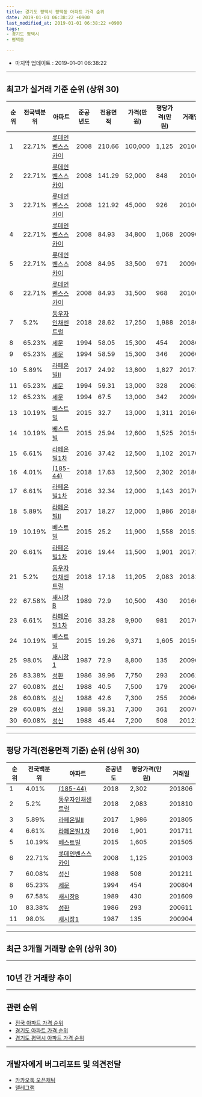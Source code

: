 ```yaml
---
title: 경기도 평택시 평택동 아파트 가격 순위
date: 2019-01-01 06:38:22 +0900
last_modified_at: 2019-01-01 06:38:22 +0900
tags:
- 경기도 평택시
- 평택동

---
```


* 마지막 업데이트 : 2019-01-01 06:38:22

---

## 최고가 실거래 기준 순위 (상위 30)


|순위|전국백분위|아파트|준공년도|전용면적|가격(만원)|평당가격(만원)|거래일|
|---|---|---|---|---|---|---|---|
|1|22.71%|[롯데인벤스스카이](https://search.naver.com/search.naver?query=%EA%B2%BD%EA%B8%B0%EB%8F%84+%ED%8F%89%ED%83%9D%EC%8B%9C+%ED%8F%89%ED%83%9D%EB%8F%99+%EB%A1%AF%EB%8D%B0%EC%9D%B8%EB%B2%A4%EC%8A%A4%EC%8A%A4%EC%B9%B4%EC%9D%B4)|2008|210.66|100,000|1,125|201003|
|2|22.71%|[롯데인벤스스카이](https://search.naver.com/search.naver?query=%EA%B2%BD%EA%B8%B0%EB%8F%84+%ED%8F%89%ED%83%9D%EC%8B%9C+%ED%8F%89%ED%83%9D%EB%8F%99+%EB%A1%AF%EB%8D%B0%EC%9D%B8%EB%B2%A4%EC%8A%A4%EC%8A%A4%EC%B9%B4%EC%9D%B4)|2008|141.29|52,000|848|201003|
|3|22.71%|[롯데인벤스스카이](https://search.naver.com/search.naver?query=%EA%B2%BD%EA%B8%B0%EB%8F%84+%ED%8F%89%ED%83%9D%EC%8B%9C+%ED%8F%89%ED%83%9D%EB%8F%99+%EB%A1%AF%EB%8D%B0%EC%9D%B8%EB%B2%A4%EC%8A%A4%EC%8A%A4%EC%B9%B4%EC%9D%B4)|2008|121.92|45,000|926|201003|
|4|22.71%|[롯데인벤스스카이](https://search.naver.com/search.naver?query=%EA%B2%BD%EA%B8%B0%EB%8F%84+%ED%8F%89%ED%83%9D%EC%8B%9C+%ED%8F%89%ED%83%9D%EB%8F%99+%EB%A1%AF%EB%8D%B0%EC%9D%B8%EB%B2%A4%EC%8A%A4%EC%8A%A4%EC%B9%B4%EC%9D%B4)|2008|84.93|34,800|1,068|200909|
|5|22.71%|[롯데인벤스스카이](https://search.naver.com/search.naver?query=%EA%B2%BD%EA%B8%B0%EB%8F%84+%ED%8F%89%ED%83%9D%EC%8B%9C+%ED%8F%89%ED%83%9D%EB%8F%99+%EB%A1%AF%EB%8D%B0%EC%9D%B8%EB%B2%A4%EC%8A%A4%EC%8A%A4%EC%B9%B4%EC%9D%B4)|2008|84.95|33,500|971|200909|
|6|22.71%|[롯데인벤스스카이](https://search.naver.com/search.naver?query=%EA%B2%BD%EA%B8%B0%EB%8F%84+%ED%8F%89%ED%83%9D%EC%8B%9C+%ED%8F%89%ED%83%9D%EB%8F%99+%EB%A1%AF%EB%8D%B0%EC%9D%B8%EB%B2%A4%EC%8A%A4%EC%8A%A4%EC%B9%B4%EC%9D%B4)|2008|84.93|31,500|968|201003|
|7|5.2%|[동우자인채센트럴](https://search.naver.com/search.naver?query=%EA%B2%BD%EA%B8%B0%EB%8F%84+%ED%8F%89%ED%83%9D%EC%8B%9C+%ED%8F%89%ED%83%9D%EB%8F%99+%EB%8F%99%EC%9A%B0%EC%9E%90%EC%9D%B8%EC%B1%84%EC%84%BC%ED%8A%B8%EB%9F%B4)|2018|28.62|17,250|1,988|201808|
|8|65.23%|[세문](https://search.naver.com/search.naver?query=%EA%B2%BD%EA%B8%B0%EB%8F%84+%ED%8F%89%ED%83%9D%EC%8B%9C+%ED%8F%89%ED%83%9D%EB%8F%99+%EC%84%B8%EB%AC%B8)|1994|58.05|15,300|454|200804|
|9|65.23%|[세문](https://search.naver.com/search.naver?query=%EA%B2%BD%EA%B8%B0%EB%8F%84+%ED%8F%89%ED%83%9D%EC%8B%9C+%ED%8F%89%ED%83%9D%EB%8F%99+%EC%84%B8%EB%AC%B8)|1994|58.59|15,300|346|200601|
|10|5.89%|[라페온빌II](https://search.naver.com/search.naver?query=%EA%B2%BD%EA%B8%B0%EB%8F%84+%ED%8F%89%ED%83%9D%EC%8B%9C+%ED%8F%89%ED%83%9D%EB%8F%99+%EB%9D%BC%ED%8E%98%EC%98%A8%EB%B9%8CII)|2017|24.92|13,800|1,827|201710|
|11|65.23%|[세문](https://search.naver.com/search.naver?query=%EA%B2%BD%EA%B8%B0%EB%8F%84+%ED%8F%89%ED%83%9D%EC%8B%9C+%ED%8F%89%ED%83%9D%EB%8F%99+%EC%84%B8%EB%AC%B8)|1994|59.31|13,000|328|200612|
|12|65.23%|[세문](https://search.naver.com/search.naver?query=%EA%B2%BD%EA%B8%B0%EB%8F%84+%ED%8F%89%ED%83%9D%EC%8B%9C+%ED%8F%89%ED%83%9D%EB%8F%99+%EC%84%B8%EB%AC%B8)|1994|67.5|13,000|342|200902|
|13|10.19%|[베스트빌](https://search.naver.com/search.naver?query=%EA%B2%BD%EA%B8%B0%EB%8F%84+%ED%8F%89%ED%83%9D%EC%8B%9C+%ED%8F%89%ED%83%9D%EB%8F%99+%EB%B2%A0%EC%8A%A4%ED%8A%B8%EB%B9%8C)|2015|32.7|13,000|1,311|201607|
|14|10.19%|[베스트빌](https://search.naver.com/search.naver?query=%EA%B2%BD%EA%B8%B0%EB%8F%84+%ED%8F%89%ED%83%9D%EC%8B%9C+%ED%8F%89%ED%83%9D%EB%8F%99+%EB%B2%A0%EC%8A%A4%ED%8A%B8%EB%B9%8C)|2015|25.94|12,600|1,525|201505|
|15|6.61%|[라페온빌1차](https://search.naver.com/search.naver?query=%EA%B2%BD%EA%B8%B0%EB%8F%84+%ED%8F%89%ED%83%9D%EC%8B%9C+%ED%8F%89%ED%83%9D%EB%8F%99+%EB%9D%BC%ED%8E%98%EC%98%A8%EB%B9%8C1%EC%B0%A8)|2016|37.42|12,500|1,102|201703|
|16|4.01%|[(185-44)](https://search.naver.com/search.naver?query=%EA%B2%BD%EA%B8%B0%EB%8F%84+%ED%8F%89%ED%83%9D%EC%8B%9C+%ED%8F%89%ED%83%9D%EB%8F%99+%28185-44%29)|2018|17.63|12,500|2,302|201806|
|17|6.61%|[라페온빌1차](https://search.naver.com/search.naver?query=%EA%B2%BD%EA%B8%B0%EB%8F%84+%ED%8F%89%ED%83%9D%EC%8B%9C+%ED%8F%89%ED%83%9D%EB%8F%99+%EB%9D%BC%ED%8E%98%EC%98%A8%EB%B9%8C1%EC%B0%A8)|2016|32.34|12,000|1,143|201704|
|18|5.89%|[라페온빌II](https://search.naver.com/search.naver?query=%EA%B2%BD%EA%B8%B0%EB%8F%84+%ED%8F%89%ED%83%9D%EC%8B%9C+%ED%8F%89%ED%83%9D%EB%8F%99+%EB%9D%BC%ED%8E%98%EC%98%A8%EB%B9%8CII)|2017|18.27|12,000|1,986|201805|
|19|10.19%|[베스트빌](https://search.naver.com/search.naver?query=%EA%B2%BD%EA%B8%B0%EB%8F%84+%ED%8F%89%ED%83%9D%EC%8B%9C+%ED%8F%89%ED%83%9D%EB%8F%99+%EB%B2%A0%EC%8A%A4%ED%8A%B8%EB%B9%8C)|2015|25.2|11,900|1,558|201511|
|20|6.61%|[라페온빌1차](https://search.naver.com/search.naver?query=%EA%B2%BD%EA%B8%B0%EB%8F%84+%ED%8F%89%ED%83%9D%EC%8B%9C+%ED%8F%89%ED%83%9D%EB%8F%99+%EB%9D%BC%ED%8E%98%EC%98%A8%EB%B9%8C1%EC%B0%A8)|2016|19.44|11,500|1,901|201711|
|21|5.2%|[동우자인채센트럴](https://search.naver.com/search.naver?query=%EA%B2%BD%EA%B8%B0%EB%8F%84+%ED%8F%89%ED%83%9D%EC%8B%9C+%ED%8F%89%ED%83%9D%EB%8F%99+%EB%8F%99%EC%9A%B0%EC%9E%90%EC%9D%B8%EC%B1%84%EC%84%BC%ED%8A%B8%EB%9F%B4)|2018|17.18|11,205|2,083|201810|
|22|67.58%|[새시장B](https://search.naver.com/search.naver?query=%EA%B2%BD%EA%B8%B0%EB%8F%84+%ED%8F%89%ED%83%9D%EC%8B%9C+%ED%8F%89%ED%83%9D%EB%8F%99+%EC%83%88%EC%8B%9C%EC%9E%A5B)|1989|72.9|10,500|430|201609|
|23|6.61%|[라페온빌1차](https://search.naver.com/search.naver?query=%EA%B2%BD%EA%B8%B0%EB%8F%84+%ED%8F%89%ED%83%9D%EC%8B%9C+%ED%8F%89%ED%83%9D%EB%8F%99+%EB%9D%BC%ED%8E%98%EC%98%A8%EB%B9%8C1%EC%B0%A8)|2016|33.28|9,900|981|201703|
|24|10.19%|[베스트빌](https://search.naver.com/search.naver?query=%EA%B2%BD%EA%B8%B0%EB%8F%84+%ED%8F%89%ED%83%9D%EC%8B%9C+%ED%8F%89%ED%83%9D%EB%8F%99+%EB%B2%A0%EC%8A%A4%ED%8A%B8%EB%B9%8C)|2015|19.26|9,371|1,605|201505|
|25|98.0%|[새시장1](https://search.naver.com/search.naver?query=%EA%B2%BD%EA%B8%B0%EB%8F%84+%ED%8F%89%ED%83%9D%EC%8B%9C+%ED%8F%89%ED%83%9D%EB%8F%99+%EC%83%88%EC%8B%9C%EC%9E%A51)|1987|72.9|8,800|135|200904|
|26|83.38%|[성환](https://search.naver.com/search.naver?query=%EA%B2%BD%EA%B8%B0%EB%8F%84+%ED%8F%89%ED%83%9D%EC%8B%9C+%ED%8F%89%ED%83%9D%EB%8F%99+%EC%84%B1%ED%99%98)|1986|39.96|7,750|293|200611|
|27|60.08%|[성신](https://search.naver.com/search.naver?query=%EA%B2%BD%EA%B8%B0%EB%8F%84+%ED%8F%89%ED%83%9D%EC%8B%9C+%ED%8F%89%ED%83%9D%EB%8F%99+%EC%84%B1%EC%8B%A0)|1988|40.5|7,500|179|200606|
|28|60.08%|[성신](https://search.naver.com/search.naver?query=%EA%B2%BD%EA%B8%B0%EB%8F%84+%ED%8F%89%ED%83%9D%EC%8B%9C+%ED%8F%89%ED%83%9D%EB%8F%99+%EC%84%B1%EC%8B%A0)|1988|42.6|7,300|255|200602|
|29|60.08%|[성신](https://search.naver.com/search.naver?query=%EA%B2%BD%EA%B8%B0%EB%8F%84+%ED%8F%89%ED%83%9D%EC%8B%9C+%ED%8F%89%ED%83%9D%EB%8F%99+%EC%84%B1%EC%8B%A0)|1988|59.31|7,300|361|200706|
|30|60.08%|[성신](https://search.naver.com/search.naver?query=%EA%B2%BD%EA%B8%B0%EB%8F%84+%ED%8F%89%ED%83%9D%EC%8B%9C+%ED%8F%89%ED%83%9D%EB%8F%99+%EC%84%B1%EC%8B%A0)|1988|45.44|7,200|508|201211|


---

## 평당 가격(전용면적 기준) 순위 (상위 30)


|순위|전국백분위|아파트|준공년도|평당가격(만원)|거래일|
|---|---|---|---|---|---|
|1|4.01%|[(185-44)](https://search.naver.com/search.naver?query=%EA%B2%BD%EA%B8%B0%EB%8F%84+%ED%8F%89%ED%83%9D%EC%8B%9C+%ED%8F%89%ED%83%9D%EB%8F%99+%28185-44%29)|2018|2,302|201806|
|2|5.2%|[동우자인채센트럴](https://search.naver.com/search.naver?query=%EA%B2%BD%EA%B8%B0%EB%8F%84+%ED%8F%89%ED%83%9D%EC%8B%9C+%ED%8F%89%ED%83%9D%EB%8F%99+%EB%8F%99%EC%9A%B0%EC%9E%90%EC%9D%B8%EC%B1%84%EC%84%BC%ED%8A%B8%EB%9F%B4)|2018|2,083|201810|
|3|5.89%|[라페온빌II](https://search.naver.com/search.naver?query=%EA%B2%BD%EA%B8%B0%EB%8F%84+%ED%8F%89%ED%83%9D%EC%8B%9C+%ED%8F%89%ED%83%9D%EB%8F%99+%EB%9D%BC%ED%8E%98%EC%98%A8%EB%B9%8CII)|2017|1,986|201805|
|4|6.61%|[라페온빌1차](https://search.naver.com/search.naver?query=%EA%B2%BD%EA%B8%B0%EB%8F%84+%ED%8F%89%ED%83%9D%EC%8B%9C+%ED%8F%89%ED%83%9D%EB%8F%99+%EB%9D%BC%ED%8E%98%EC%98%A8%EB%B9%8C1%EC%B0%A8)|2016|1,901|201711|
|5|10.19%|[베스트빌](https://search.naver.com/search.naver?query=%EA%B2%BD%EA%B8%B0%EB%8F%84+%ED%8F%89%ED%83%9D%EC%8B%9C+%ED%8F%89%ED%83%9D%EB%8F%99+%EB%B2%A0%EC%8A%A4%ED%8A%B8%EB%B9%8C)|2015|1,605|201505|
|6|22.71%|[롯데인벤스스카이](https://search.naver.com/search.naver?query=%EA%B2%BD%EA%B8%B0%EB%8F%84+%ED%8F%89%ED%83%9D%EC%8B%9C+%ED%8F%89%ED%83%9D%EB%8F%99+%EB%A1%AF%EB%8D%B0%EC%9D%B8%EB%B2%A4%EC%8A%A4%EC%8A%A4%EC%B9%B4%EC%9D%B4)|2008|1,125|201003|
|7|60.08%|[성신](https://search.naver.com/search.naver?query=%EA%B2%BD%EA%B8%B0%EB%8F%84+%ED%8F%89%ED%83%9D%EC%8B%9C+%ED%8F%89%ED%83%9D%EB%8F%99+%EC%84%B1%EC%8B%A0)|1988|508|201211|
|8|65.23%|[세문](https://search.naver.com/search.naver?query=%EA%B2%BD%EA%B8%B0%EB%8F%84+%ED%8F%89%ED%83%9D%EC%8B%9C+%ED%8F%89%ED%83%9D%EB%8F%99+%EC%84%B8%EB%AC%B8)|1994|454|200804|
|9|67.58%|[새시장B](https://search.naver.com/search.naver?query=%EA%B2%BD%EA%B8%B0%EB%8F%84+%ED%8F%89%ED%83%9D%EC%8B%9C+%ED%8F%89%ED%83%9D%EB%8F%99+%EC%83%88%EC%8B%9C%EC%9E%A5B)|1989|430|201609|
|10|83.38%|[성환](https://search.naver.com/search.naver?query=%EA%B2%BD%EA%B8%B0%EB%8F%84+%ED%8F%89%ED%83%9D%EC%8B%9C+%ED%8F%89%ED%83%9D%EB%8F%99+%EC%84%B1%ED%99%98)|1986|293|200611|
|11|98.0%|[새시장1](https://search.naver.com/search.naver?query=%EA%B2%BD%EA%B8%B0%EB%8F%84+%ED%8F%89%ED%83%9D%EC%8B%9C+%ED%8F%89%ED%83%9D%EB%8F%99+%EC%83%88%EC%8B%9C%EC%9E%A51)|1987|135|200904|


---

## 최근 3개월 거래량 순위 (상위 30)


<div style="width:100%;">
    <canvas id="deal_count_ranking" height="250"></canvas>
</div>


<script>
new Chart(document.getElementById("deal_count_ranking"), {
    type: 'horizontalBar',
    data: {
        labels: ['롯데인벤스스카이'],
        datasets: [{
            label: '실거래 수',
            data: [4],
            borderColor: "rgba(255, 0, 128, 1)",
            backgroundColor: "rgba(255, 0, 128, 0.5)",
            fill: false,
        }]
    },
    options: {
        responsive: true,
        title: {
            display: true,
            text: '최근 3개월 거래량 순위'
        },
        tooltips: {
            mode: 'index',
            intersect: false,
            callbacks: {
                title: function(tooltipItems, data) {
                    return "실거래 수:";
                },
                label: function(tooltipItem, data) {
                    return data.labels[tooltipItem.index] + ": " + tooltipItem.xLabel;
                }
            }
        },
        hover: {
            mode: 'nearest',
            intersect: true
        },
        scales: {
            xAxes: [{
                display: true,
                scaleLabel: {
                    display: true,
                    labelString: '실거래 수'
                },
                ticks: {
                    suggestedMin: 0,
                }
            }],
            yAxes: [{
                display: true,
                ticks: {
                    autoSkip: false,
                    callback: function(value, index, values) {
                        if (value.length > 15)
                            return value.substr(0, 13) + "...";
                        else
                            return value;
                    }
                },
                scaleLabel: {
                    display: false,
                }
            }]
        }
    }
});

</script>


---

## 10년 간 거래량 추이


<div style="width:100%;">
    <canvas id="deal_progress" height="250"></canvas>
</div>

<script>
new Chart(document.getElementById("deal_progress"), {
    type: 'line',
    data: {
        labels: ['200901','200902','200903','200904','200905','200906','200907','200908','200909','200910','200911','200912','201001','201002','201003','201004','201005','201006','201007','201008','201009','201010','201011','201012','201101','201102','201103','201104','201105','201106','201107','201108','201109','201110','201111','201112','201201','201202','201203','201204','201205','201206','201207','201208','201209','201210','201211','201212','201301','201302','201303','201304','201305','201306','201307','201308','201309','201310','201311','201312','201401','201402','201403','201404','201405','201406','201407','201408','201409','201410','201411','201412','201501','201502','201503','201504','201505','201506','201507','201508','201509','201510','201511','201512','201601','201602','201603','201604','201605','201606','201607','201608','201609','201610','201611','201612','201701','201702','201703','201704','201705','201706','201707','201708','201709','201710','201711','201712','201801','201802','201803','201804','201805','201806','201807','201808','201809','201810','201811','201812','201901'],
        datasets: [{
            label: '실거래 수',
            pointRadius: 1,
            data: [0, 1, 0, 3, 1, 1, 1, 5, 15, 9, 2, 9, 5, 7, 17, 2, 3, 1, 1, 1, 3, 3, 0, 1, 5, 2, 5, 4, 2, 2, 2, 1, 1, 0, 5, 2, 1, 3, 5, 2, 6, 2, 3, 0, 0, 3, 2, 4, 1, 4, 7, 4, 1, 2, 1, 1, 1, 2, 3, 0, 0, 8, 5, 8, 2, 2, 3, 6, 3, 11, 2, 2, 4, 6, 3, 6, 7, 6, 4, 3, 8, 6, 2, 1, 3, 0, 2, 5, 4, 3, 4, 3, 3, 4, 1, 4, 0, 2, 4, 2, 3, 4, 3, 3, 3, 3, 7, 2, 1, 2, 2, 0, 5, 7, 4, 3, 2, 3, 1, 3, 0],
            borderColor: "rgba(255, 201, 14, 1)",
            backgroundColor: "rgba(255, 201, 14, 0.5)",
            fill: true,
        }]
    },
    options: {
        responsive: true,
        title: {
            display: true,
            text: '10년간 거래량 추이'
        },
        tooltips: {
            mode: 'index',
            intersect: false,
        },
        hover: {
            mode: 'nearest',
            intersect: true
        },
        scales: {
            xAxes: [{
                display: true,
                scaleLabel: {
                    display: true,
                    labelString: '년/월'
                }
            }],
            yAxes: [{
                display: true,
                ticks: {
                    suggestedMin: 0,
                },
                scaleLabel: {
                    display: true,
                    labelString: '실거래 수'
                }
            }]
        }
    }
});

</script>


---

## 관련 순위

- [전국 아파트 가격 순위](https://inasie.github.io/apt-ranking/전국)
- [경기도 아파트 가격 순위](https://inasie.github.io/apt-ranking/경기도)
- [경기도 평택시 아파트 가격 순위](https://inasie.github.io/apt-ranking/경기도-평택시)


---

## 개발자에게 버그리포트 및 의견전달

- [카카오톡 오픈채팅](https://open.kakao.com/o/gLJUAP4)
- [텔레그램](https://t.me/inasie)

